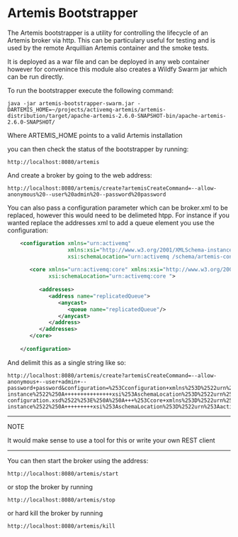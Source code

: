  # Artemis Bootstrapper
 
 The Artemis bootstrapper is a utility for controlling the lifecycle of 
 an Artemis broker via http. This can be particulary useful for testing
 and is used by the remote Arquillian Artemis container and the smoke tests.
 
 It is deployed as a war file and can be deployed in any web container however 
 for convenince this module also creates a Wildfy Swarm jar which can be run directly.
 
 To run the bootstrapper execute the following command:
 
    java -jar artemis-bootstrapper-swarm.jar -DARTEMIS_HOME=~/projects/activemq-artemis/artemis-distribution/target/apache-artemis-2.6.0-SNAPSHOT-bin/apache-artemis-2.6.0-SNAPSHOT/
    
 Where ARTEMIS_HOME points to a valid Artemis installation 
 
 
 you can then check the status of the bootstrapper by running:
 
    http://localhost:8080/artemis
    
 And create a broker by going to the web address:
 
    http://localhost:8080/artemis/create?artemisCreateCommand=--allow-anonymous%20--user%20admin%20--password%20password
    
 
 You can also pass a configuration parameter which can be broker.xml to be replaced, however this would need to be delimeted
 htpp. For instance if you wanted replace the addresses xml to add a queue element you use the configuration:
 
 
 ```xml
     <configuration xmlns="urn:activemq"
                    xmlns:xsi="http://www.w3.org/2001/XMLSchema-instance"
                    xsi:schemaLocation="urn:activemq /schema/artemis-configuration.xsd">
     
        <core xmlns="urn:activemq:core" xmlns:xsi="http://www.w3.org/2001/XMLSchema-instance"
              xsi:schemaLocation="urn:activemq:core ">
     
           <addresses>
              <address name="replicatedQueue">
                 <anycast>
                    <queue name="replicatedQueue"/>
                 </anycast>
              </address>
           </addresses>
        </core>
     
     </configuration>
 ```
 
 And delimit this as a single string like so:
 
    http://localhost:8080/artemis/create?artemisCreateCommand=--allow-anonymous+--user+admin+--password+password&configuration=%253Cconfiguration+xmlns%253D%2522urn%253Aactivemq%2522%250A+++++++++++++++xmlns%253Axsi%253D%2522http%253A%252F%252Fwww.w3.org%252F2001%252FXMLSchema-instance%2522%250A+++++++++++++++xsi%253AschemaLocation%253D%2522urn%253Aactivemq+%252Fschema%252Fartemis-configuration.xsd%2522%253E%250A%250A+++%253Ccore+xmlns%253D%2522urn%253Aactivemq%253Acore%2522+xmlns%253Axsi%253D%2522http%253A%252F%252Fwww.w3.org%252F2001%252FXMLSchema-instance%2522%250A+++++++++xsi%253AschemaLocation%253D%2522urn%253Aactivemq%253Acore+%2522%253E%250A%250A++++++%253Caddresses%253E%250A+++++++++%253Caddress+name%253D%2522replicatedQueue%2522%253E%250A++++++++++++%253Canycast%253E%250A+++++++++++++++%253Cqueue+name%253D%2522replicatedQueue%2522%252F%253E%250A++++++++++++%253C%252Fanycast%253E%250A+++++++++%253C%252Faddress%253E%250A++++++%253C%252Faddresses%253E%250A+++%253C%252Fcore%253E%250A%250A%253C%252Fconfiguration%253E%250A
    
-----
NOTE

It would make sense to use a tool for this or write your own REST client 

----- 

You can then start the broker using the address:

    http://localhost:8080/artemis/start
    
or stop the broker by running

    http://localhost:8080/artemis/stop
    
or hard kill the broker by running

    http://localhost:8080/artemis/kill
 
